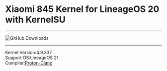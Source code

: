 # Xiaomi 845 Kernel for LineageOS 20 with KernelSU
***
![GitHub Downloads](https://img.shields.io/github/downloads/Coconutat/android_kernel_xiaomi_sdm845_lineageos_Exp/total?labelColor=%2300CED1&color=%23FF8C00)  
***
Kernel Version:4.9.337  
Support OS:LineageOS 21  
Compiler:[Proton-Clang](https://github.com/kdrag0n/proton-clang)    
